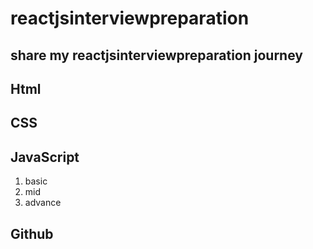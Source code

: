 # reactjsinterviewpreparation

## share my  reactjsinterviewpreparation journey 

## Html


## CSS


## JavaScript
1. basic
2. mid
3. advance

## Github

